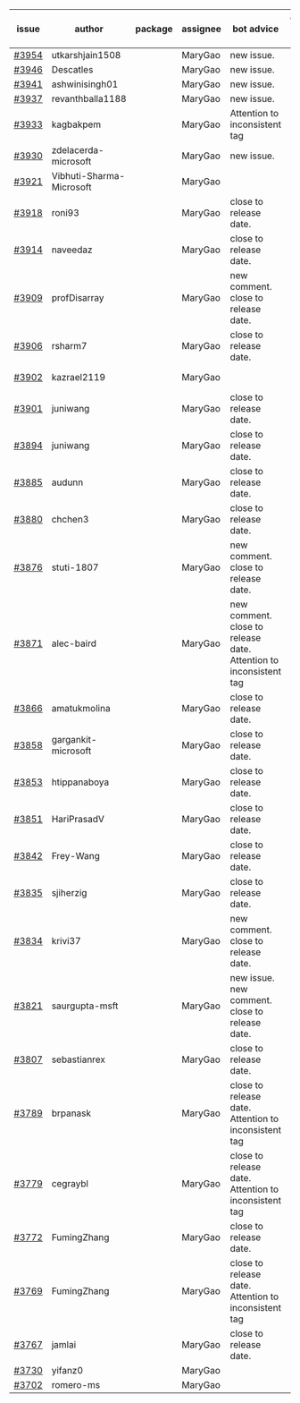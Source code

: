 | issue | author | package | assignee | bot advice | created date of issue | target release date | date from target |
| ------ | ------ | ------ | ------ | ------ | ------ | ------ | :-----: |
| [#3954](https://github.com/Azure/sdk-release-request/issues/3954) | utkarshjain1508 |  | MaryGao | new issue. | 03-21 | 04-28 |  |
| [#3946](https://github.com/Azure/sdk-release-request/issues/3946) | Descatles |  | MaryGao | new issue. | 03-17 | 04-28 |  |
| [#3941](https://github.com/Azure/sdk-release-request/issues/3941) | ashwinisingh01 |  | MaryGao | new issue. | 03-16 | 04-28 |  |
| [#3937](https://github.com/Azure/sdk-release-request/issues/3937) | revanthballa1188 |  | MaryGao | new issue. | 03-16 | 04-28 |  |
| [#3933](https://github.com/Azure/sdk-release-request/issues/3933) | kagbakpem |  | MaryGao | Attention to inconsistent tag | 03-15 | 04-28 |  |
| [#3930](https://github.com/Azure/sdk-release-request/issues/3930) | zdelacerda-microsoft |  | MaryGao | new issue. | 03-15 | 04-28 |  |
| [#3921](https://github.com/Azure/sdk-release-request/issues/3921) | Vibhuti-Sharma-Microsoft |  | MaryGao |  | 03-10 | 04-28 |  |
| [#3918](https://github.com/Azure/sdk-release-request/issues/3918) | roni93 |  | MaryGao | close to release date.  | 03-10 | 03-24 | 2 |
| [#3914](https://github.com/Azure/sdk-release-request/issues/3914) | naveedaz |  | MaryGao | close to release date.  | 03-10 | 03-24 | 2 |
| [#3909](https://github.com/Azure/sdk-release-request/issues/3909) | profDisarray |  | MaryGao | new comment. close to release date.  | 03-09 | 03-24 | 2 |
| [#3906](https://github.com/Azure/sdk-release-request/issues/3906) | rsharm7 |  | MaryGao | close to release date.  | 03-07 | 03-24 | 2 |
| [#3902](https://github.com/Azure/sdk-release-request/issues/3902) | kazrael2119 |  | MaryGao |  | 03-07 | fail to get. |  |
| [#3901](https://github.com/Azure/sdk-release-request/issues/3901) | juniwang |  | MaryGao | close to release date.  | 03-07 | 03-24 | 2 |
| [#3894](https://github.com/Azure/sdk-release-request/issues/3894) | juniwang |  | MaryGao | close to release date.  | 03-07 | 03-24 | 2 |
| [#3885](https://github.com/Azure/sdk-release-request/issues/3885) | audunn |  | MaryGao | close to release date.  | 03-06 | 03-24 | 2 |
| [#3880](https://github.com/Azure/sdk-release-request/issues/3880) | chchen3 |  | MaryGao | close to release date.  | 03-03 | 03-24 | 2 |
| [#3876](https://github.com/Azure/sdk-release-request/issues/3876) | stuti-1807 |  | MaryGao | new comment. close to release date.  | 03-03 | 03-24 | 2 |
| [#3871](https://github.com/Azure/sdk-release-request/issues/3871) | alec-baird |  | MaryGao | new comment. close to release date.  Attention to inconsistent tag | 03-03 | 03-24 | 2 |
| [#3866](https://github.com/Azure/sdk-release-request/issues/3866) | amatukmolina |  | MaryGao | close to release date.  | 03-03 | 03-24 | 2 |
| [#3858](https://github.com/Azure/sdk-release-request/issues/3858) | gargankit-microsoft |  | MaryGao | close to release date.  | 03-02 | 03-24 | 2 |
| [#3853](https://github.com/Azure/sdk-release-request/issues/3853) | htippanaboya |  | MaryGao | close to release date.  | 03-01 | 03-24 | 2 |
| [#3851](https://github.com/Azure/sdk-release-request/issues/3851) | HariPrasadV |  | MaryGao | close to release date.  | 03-01 | 03-24 | 2 |
| [#3842](https://github.com/Azure/sdk-release-request/issues/3842) | Frey-Wang |  | MaryGao | close to release date.  | 02-24 | 03-24 | 2 |
| [#3835](https://github.com/Azure/sdk-release-request/issues/3835) | sjiherzig |  | MaryGao | close to release date.  | 02-23 | 03-24 | 2 |
| [#3834](https://github.com/Azure/sdk-release-request/issues/3834) | krivi37 |  | MaryGao | new comment. close to release date.  | 02-22 | 03-24 | 2 |
| [#3821](https://github.com/Azure/sdk-release-request/issues/3821) | saurgupta-msft |  | MaryGao | new issue. new comment. close to release date.  | 02-16 | 03-24 | 2 |
| [#3807](https://github.com/Azure/sdk-release-request/issues/3807) | sebastianrex |  | MaryGao | close to release date.  | 02-15 | 03-24 | 2 |
| [#3789](https://github.com/Azure/sdk-release-request/issues/3789) | brpanask |  | MaryGao | close to release date.  Attention to inconsistent tag | 02-14 | 03-24 | 2 |
| [#3779](https://github.com/Azure/sdk-release-request/issues/3779) | cegraybl |  | MaryGao | close to release date.  Attention to inconsistent tag | 02-13 | 03-24 | 2 |
| [#3772](https://github.com/Azure/sdk-release-request/issues/3772) | FumingZhang |  | MaryGao | close to release date.  | 02-13 | 03-24 | 2 |
| [#3769](https://github.com/Azure/sdk-release-request/issues/3769) | FumingZhang |  | MaryGao | close to release date.  Attention to inconsistent tag | 02-13 | 03-24 | 2 |
| [#3767](https://github.com/Azure/sdk-release-request/issues/3767) | jamlai |  | MaryGao | close to release date.  | 02-10 | 03-24 | 2 |
| [#3730](https://github.com/Azure/sdk-release-request/issues/3730) | yifanz0 |  | MaryGao |  | 02-01 | 03-07 |  |
| [#3702](https://github.com/Azure/sdk-release-request/issues/3702) | romero-ms |  | MaryGao |  | 01-24 | 02-24 |  |
